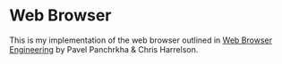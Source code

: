 # Web Browser

This is my implementation of the web browser outlined in [Web Browser Engineering](browser.engineering) by Pavel Panchrkha & Chris Harrelson.
